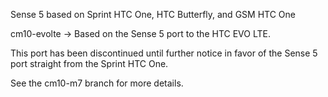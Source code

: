 Sense 5 based on Sprint HTC One, HTC Butterfly, and GSM HTC One


cm10-evolte -> Based on the Sense 5 port to the HTC EVO LTE.

This port has been discontinued until further notice in favor of the Sense 5 port straight from the Sprint HTC One.

See the cm10-m7 branch for more details.
